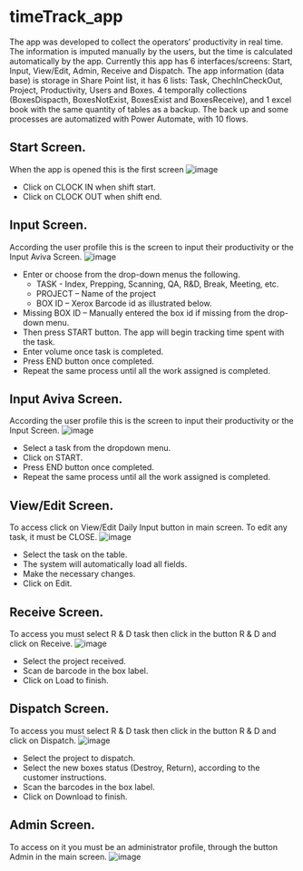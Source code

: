# timeTrack_app

The app was developed to collect the operators’ productivity in real time. The information is imputed manually by the users, but the time is calculated automatically by the app.
Currently this app has 6 interfaces/screens: Start, Input, View/Edit, Admin, Receive and Dispatch.
The app information (data base) is storage in Share Point list, it has 6 lists: Task, ChechInCheckOut, Project, Productivity, Users and Boxes. 4 temporally collections (BoxesDispacth, BoxesNotExist, BoxesExist and BoxesReceive), and 1 excel book with the same quantity of tables as a backup. The back up and some processes are automatized with Power Automate, with 10 flows.

## Start Screen.
When the app is opened this is the first screen
![image](https://github.com/user-attachments/assets/0b70cf88-db34-4832-8643-d8c013e2ef88)
* Click on CLOCK IN when shift start.
* Click on CLOCK OUT when shift end. 

## Input Screen.
According the user profile this is the screen to input their productivity or the Input Aviva Screen.
![image](https://github.com/user-attachments/assets/afaf1383-b5f9-44d2-89f5-6e4873edc798)
* Enter or choose from the drop-down menus the following.
  - TASK - Index, Prepping, Scanning, QA, R&D, Break, Meeting, etc.
  - PROJECT – Name of the project
  - BOX ID – Xerox Barcode id as illustrated below.
* Missing BOX ID – Manually entered the box id if missing from the drop-down menu.
* Then press START button.  The app will begin tracking time spent with the task.
* Enter volume once task is completed.
* Press END button once completed.
* Repeat the same process until all the work assigned is completed.

## Input Aviva Screen.
According the user profile this is the screen to input their productivity or the Input Screen.
![image](https://github.com/user-attachments/assets/41389cd9-ca14-4e71-b04c-9d08ba4199e7)
* Select a task from the dropdown menu.
* Click on START.
* Press END button once completed.  
* Repeat the same process until all the work assigned is completed.

## View/Edit Screen.
To access click on View/Edit Daily Input button in main screen. To edit any task, it must be CLOSE.
![image](https://github.com/user-attachments/assets/07cb3ac2-3cbb-48a6-a00b-15ef6a3e0cff)
* Select the task on the table.
* The system will automatically load all fields.
* Make the necessary changes.
* Click on Edit.

## Receive Screen.
To access you must select R & D task then click in the button R & D and click on Receive.
![image](https://github.com/user-attachments/assets/4879466f-9c9f-4cba-8fe6-109e88f3a5a9)
* Select the project received.
* Scan de barcode in the box label.
* Click on Load to finish.

## Dispatch Screen.
To access you must select R & D task then click in the button R & D and click on Dispatch.
![image](https://github.com/user-attachments/assets/add990d9-9d27-4b6b-a44e-dd692bdd0daa)
* Select the project to dispatch.
* Select the new boxes status (Destroy, Return), according to the customer instructions.
* Scan the barcodes in the box label.
* Click on Download to finish.

## Admin Screen.
To access on it you must be an administrator profile, through the button Admin in the main screen.
![image](https://github.com/user-attachments/assets/f6456911-866e-4024-b43a-7b77155a3d62)



